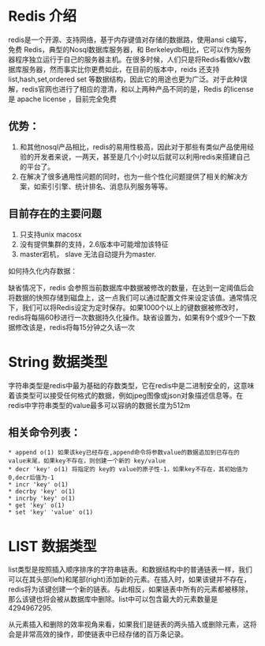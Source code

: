 Redis 介绍
==============

redis是一个开源、支持网络，基于内存键值对存储的数据路，使用ansi c编写，免费
Redis，典型的Nosql数据库服务器，和 Berkeleydb相比，它可以作为服务器程序独立运行于自己的服务器主机。在很多时候，人们只是将Redis看做k/v数据库服务器，然而事实比你更费如此，在目前的版本中，reids 还支持list,hash,set,ordered set 等数据结构，因此它的用途也更为广泛。对于此种误解，redis官网也进行了相应的澄清，和以上两种产品不同的是，Redis 的license是 apache  license ，目前完全免费


##  优势：
1. 和其他nosql产品相比，redis的易用性极高，因此对于那些有类似产品使用经验的开发者来说，一两天，甚至是几个小时以后就可以利用redis来搭建自己的平台了。
2. 在解决了很多通用性问题的同时，也为一些个性化问题提供了相关的解决方案，如索引引擎、统计排名、消息队列服务等等。

## 目前存在的主要问题

1. 只支持unix macosx
2. 没有提供集群的支持，2.6版本中可能增加该特征
3. master宕机， slave 无法自动提升为master.

如何持久化内存数据：

缺省情况下，redis 会参照当前数据库中数据被修改的数量，在达到一定阈值后会将数据的快照存储到磁盘上，这一点我们可以通过配置文件来设定该值。通常情况下，我们可以将Redis设定为定时保存。如果1000个以上的键数据被修改时，redis将每隔60秒进行一次数据持久化操作。缺省设置为，如果有9个或9个一下数据修改该是，redis将每15分钟之久话一次


# String 数据类型

字符串类型是redis中最为基础的存数类型，它在redis中是二进制安全的，这意味着该类型可以接受任何格式的数据，例如jpeg图像或json对象描述信息等。在redis中字符串类型的value最多可以容纳的数据长度为512m

## 相关命令列表：

	* append o(1) 如果该key已经存在,append命令将参数value的数据追加到已存在的 value末尾，如果key不存在，则创建一个新的 key/value
	* decr 'key' o(1) 将指定的 key的 value的原子性-1，如果key不存在，其初始值为0,decr后值为-1
	* incr 'key' o(1)
	* decrby 'key' o(1)
	* incrby 'key' o(1)
 	* get 'key'	o(1)
	* set 'key' 'value' o(1)


#  LIST 数据类型

list类型是按照插入顺序排序的字符串链表。和数据结构中的普通链表一样，我们可以在其头部(left)和尾部(right)添加新的元素。在插入时，如果该键并不存在，redis将为该键创建一个新的链表。与此相反，如果链表中所有的元素都被移除，那么该键也将会被从数据库中删除。list中可以包含最大的元素数量是4294967295.

从元素插入和删除的效率视角来看，如果我们是链表的两头插入或删除元素，这将会是非常高效的操作，即使链表中已经存储的百万条记录。
